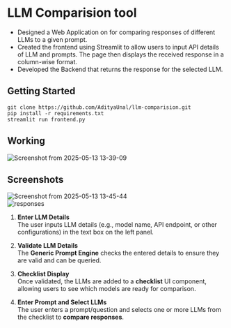 # LLM Comparision tool
- Designed a Web Application on for comparing responses of different LLMs to a given prompt.
- Created the frontend using Streamlit to allow users to input API details of LLM and prompts. The page then displays the
received response in a column-wise format.
- Developed the Backend that returns the response for the selected LLM.

## Getting Started
```shell
git clone https://github.com/AdityaUnal/llm-comparision.git
pip install -r requirements.txt
streamlit run frontend.py
```

## Working

![Screenshot from 2025-05-13 13-39-09](https://github.com/user-attachments/assets/397ec91c-20ca-45b8-88cc-1fd59f7c82f6)

## Screenshots 

![Screenshot from 2025-05-13 13-45-44](https://github.com/user-attachments/assets/8da40783-ab7c-4be4-90e4-51d115f4909a)</br>
![responses](https://github.com/user-attachments/assets/809bd7cb-e25f-486d-8f82-66a93d872176)
1. **Enter LLM Details**  
   The user inputs LLM details (e.g., model name, API endpoint, or other configurations) in the text box on the left panel.

2. **Validate LLM Details**  
   The **Generic Prompt Engine** checks the entered details to ensure they are valid and can be queried.

3. **Checklist Display**  
   Once validated, the LLMs are added to a **checklist** UI component, allowing users to see which models are ready for comparison.

4. **Enter Prompt and Select LLMs**  
   The user enters a prompt/question and selects one or more LLMs from the checklist to **compare responses**.
